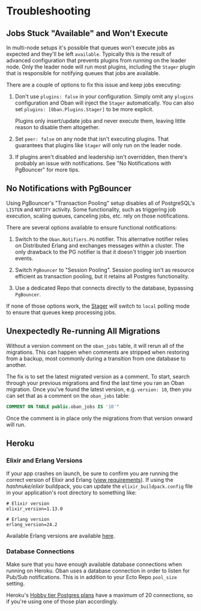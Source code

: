 # Troubleshooting

## Jobs Stuck "Available" and Won't Execute

In multi-node setups it's possible that queues won't execute jobs as expected
and they'll be left `available`. Typically this is the result of advanced
configuration that prevents plugins from running on the leader node. Only the
leader node will run most plugins, including the `Stager` plugin that is
responsible for notifying queues that jobs are available.

There are a couple of options to fix this issue and keep jobs executing:

1. Don't use `plugins: false` in your configuration. Simply omit any `plugins`
   configuration and Oban will inject the `Stager` automatically. You can also
   set `plugins: [Oban.Plugins.Stager]` to be more explicit.

   Plugins only insert/update jobs and never execute them, leaving little reason
   to disable them altogether.

2. Set `peer: false` on any node that isn't executing plugins. That guarantees
   that plugins like `Stager` will only run on the leader node.

3. If plugins aren't disabled and leadership isn't overridden, then there's
   probably an issue with notifications. See "No Notifications with PgBouncer"
   for more tips.

## No Notifications with PgBouncer

Using PgBouncer's "Transaction Pooling" setup disables all of PostgreSQL's
`LISTEN` and `NOTIFY` activity. Some functionality, such as triggering job
execution, scaling queues, canceling jobs, etc. rely on those notifications.

There are several options available to ensure functional notifications:

1. Switch to the `Oban.Notifiers.PG` notifier. This alternative notifier relies
   on Distributed Erlang and exchanges messages within a cluster. The only
   drawback to the PG notifier is that it doesn't trigger job insertion events.

2. Switch `PgBouncer` to "Session Pooling". Session pooling isn't as resource
   efficient as transaction pooling, but it retains all Postgres functionality.

3. Use a dedicated Repo that connects directly to the database, bypassing
   `PgBouncer`.

If none of those options work, the [Stager][stag] will switch to `local` polling
mode to ensure that queues keep processing jobs.

[stag]: Oban.Plugins.Stager.html

## Unexpectedly Re-running All Migrations

Without a version comment on the `oban_jobs` table, it will rerun all of the
migrations. This can happen when comments are stripped when restoring from a
backup, most commonly during a transition from one database to another.

The fix is to set the latest migrated version as a comment. To start, search
through your previous migrations and find the last time you ran an Oban
migration. Once you've found the latest version, e.g. `version: 10`, then you
can set that as a comment on the `oban_jobs` table:

```sql
COMMENT ON TABLE public.oban_jobs IS '10'"
```

Once the comment is in place only the migrations from that version onward will
run.

## Heroku

### Elixir and Erlang Versions

If your app crashes on launch, be sure to confirm you are running the correct
version of Elixir and Erlang ([view requirements](#Requirements)). If using the
*hashnuke/elixir* buildpack, you can update the `elixir_buildpack.config` file
in your application's root directory to something like:

```
# Elixir version
elixir_version=1.13.0

# Erlang version
erlang_version=24.2
```

Available Erlang versions are available [here][versions].

[versions]: https://github.com/HashNuke/heroku-buildpack-elixir-otp-builds/blob/master/otp-versions.

### Database Connections

Make sure that you have enough available database connections when running on
Heroku. Oban uses a database connection in order to listen for Pub/Sub
notifications. This is in addition to your Ecto Repo `pool_size` setting.

Heroku's [Hobby tier Postgres plans][plans] have a maximum of 20 connections, so
if you're using one of those plan accordingly.

[plans]: https://devcenter.heroku.com/articles/heroku-postgres-plans#hobby-tier

